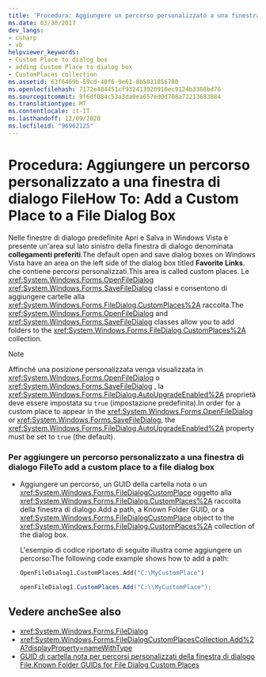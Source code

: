 ```yaml
---
title: 'Procedura: Aggiungere un percorso personalizzato a una finestra di dialogo File'
ms.date: 03/30/2017
dev_langs:
- csharp
- vb
helpviewer_keywords:
- Custom Place to dialog box
- adding Custom Place to dialog box
- CustomPlaces collection
ms.assetid: 63f6469b-59cd-40f6-9e61-8b5831856780
ms.openlocfilehash: 7172e484451cf932413920910ec9124b3388bd76
ms.sourcegitcommit: 9f6df084c53a3da0ea657ed0d708a72213683084
ms.translationtype: MT
ms.contentlocale: it-IT
ms.lasthandoff: 12/09/2020
ms.locfileid: "96962125"
---
```

# <a name="how-to-add-a-custom-place-to-a-file-dialog-box"></a><span data-ttu-id="6b498-102">Procedura: Aggiungere un percorso personalizzato a una finestra di dialogo File</span><span class="sxs-lookup"><span data-stu-id="6b498-102">How To: Add a Custom Place to a File Dialog Box</span></span>
<span data-ttu-id="6b498-103">Nelle finestre di dialogo predefinite Apri e Salva in Windows Vista è presente un'area sul lato sinistro della finestra di dialogo denominata **collegamenti preferiti**.</span><span class="sxs-lookup"><span data-stu-id="6b498-103">The default open and save dialog boxes on Windows Vista have an area on the left side of the dialog box titled **Favorite Links**.</span></span> <span data-ttu-id="6b498-104">che contiene percorsi personalizzati.</span><span class="sxs-lookup"><span data-stu-id="6b498-104">This area is called custom places.</span></span> <span data-ttu-id="6b498-105">Le <xref:System.Windows.Forms.OpenFileDialog> <xref:System.Windows.Forms.SaveFileDialog> classi e consentono di aggiungere cartelle alla <xref:System.Windows.Forms.FileDialog.CustomPlaces%2A> raccolta.</span><span class="sxs-lookup"><span data-stu-id="6b498-105">The <xref:System.Windows.Forms.OpenFileDialog> and <xref:System.Windows.Forms.SaveFileDialog> classes allow you to add folders to the <xref:System.Windows.Forms.FileDialog.CustomPlaces%2A> collection.</span></span>  
  
> [!NOTE]
> <span data-ttu-id="6b498-106">Affinché una posizione personalizzata venga visualizzata in <xref:System.Windows.Forms.OpenFileDialog> o <xref:System.Windows.Forms.SaveFileDialog> , la <xref:System.Windows.Forms.FileDialog.AutoUpgradeEnabled%2A> proprietà deve essere impostata su `true` (impostazione predefinita).</span><span class="sxs-lookup"><span data-stu-id="6b498-106">In order for a custom place to appear in the <xref:System.Windows.Forms.OpenFileDialog> or <xref:System.Windows.Forms.SaveFileDialog>, the <xref:System.Windows.Forms.FileDialog.AutoUpgradeEnabled%2A> property must be set to `true` (the default).</span></span>  
  
### <a name="to-add-a-custom-place-to-a-file-dialog-box"></a><span data-ttu-id="6b498-107">Per aggiungere un percorso personalizzato a una finestra di dialogo File</span><span class="sxs-lookup"><span data-stu-id="6b498-107">To add a custom place to a file dialog box</span></span>  
  
- <span data-ttu-id="6b498-108">Aggiungere un percorso, un GUID della cartella nota o un <xref:System.Windows.Forms.FileDialogCustomPlace> oggetto alla <xref:System.Windows.Forms.FileDialog.CustomPlaces%2A> raccolta della finestra di dialogo.</span><span class="sxs-lookup"><span data-stu-id="6b498-108">Add a path, a Known Folder GUID, or a <xref:System.Windows.Forms.FileDialogCustomPlace> object to the <xref:System.Windows.Forms.FileDialog.CustomPlaces%2A> collection of the dialog box.</span></span>  
  
     <span data-ttu-id="6b498-109">L'esempio di codice riportato di seguito illustra come aggiungere un percorso:</span><span class="sxs-lookup"><span data-stu-id="6b498-109">The following code example shows how to add a path:</span></span>  
  
    ```vb  
    OpenFileDialog1.CustomPlaces.Add("C:\MyCustomPlace")  
    ```  
  
    ```csharp  
    openFileDialog1.CustomPlaces.Add("C:\\MyCustomPlace");  
    ```  
  
## <a name="see-also"></a><span data-ttu-id="6b498-110">Vedere anche</span><span class="sxs-lookup"><span data-stu-id="6b498-110">See also</span></span>

- <xref:System.Windows.Forms.FileDialog>
- <xref:System.Windows.Forms.FileDialogCustomPlacesCollection.Add%2A?displayProperty=nameWithType>
- [<span data-ttu-id="6b498-111">GUID di cartella nota per percorsi personalizzati della finestra di dialogo File.</span><span class="sxs-lookup"><span data-stu-id="6b498-111">Known Folder GUIDs for File Dialog Custom Places</span></span>](known-folder-guids-for-file-dialog-custom-places.md)
